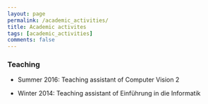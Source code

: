 ```yaml
---
layout: page
permalink: /academic_activities/
title: Academic activites
tags: [academic_activities]
comments: false
---
```


### Teaching

* Summer 2016: Teaching assistant of Computer Vision 2

* Winter 2014: Teaching assistant of Einführung in die Informatik 
